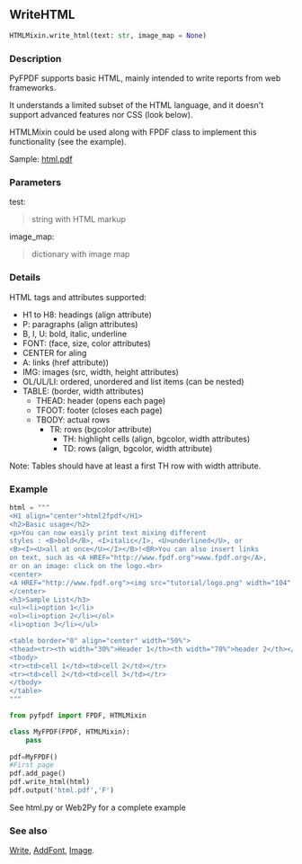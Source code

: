 ## WriteHTML ##

```python
HTMLMixin.write_html(text: str, image_map = None)
```

### Description ###

PyFPDF supports basic HTML, mainly intended to write reports from web frameworks.

It understands a limited subset of the HTML language, and it doesn't support advanced features nor CSS (look below).

HTMLMixin could be used along with FPDF class to implement this functionality (see the example).

Sample: [html.pdf](http://pyfpdf.googlecode.com/files/html.pdf)

### Parameters ###

test:
> string with HTML markup

image_map:
> dictionary with image map

### Details ###

HTML tags and attributes supported:

  * H1 to H8: headings (align attribute)
  * P: paragraphs (align attributes)
  * B, I, U: bold, italic, underline
  * FONT: (face, size, color attributes)
  * CENTER for aling
  * A: links (href attribute))
  * IMG: images (src, width, height attributes)
  * OL/UL/LI: ordered, unordered and list items (can be nested)
  * TABLE: (border, width attributes)
    * THEAD: header (opens each page)
    * TFOOT: footer (closes each page)
    * TBODY: actual rows
      * TR: rows (bgcolor attribute)
        * TH: highlight cells (align, bgcolor, width attributes)
        * TD: rows (align, bgcolor, width attribute)

Note: Tables should have at least a first TH row with width attribute.

### Example ###

```python
html = """
<H1 align="center">html2fpdf</H1>
<h2>Basic usage</h2>
<p>You can now easily print text mixing different
styles : <B>bold</B>, <I>italic</I>, <U>underlined</U>, or
<B><I><U>all at once</U></I></B>!<BR>You can also insert links
on text, such as <A HREF="http://www.fpdf.org">www.fpdf.org</A>,
or on an image: click on the logo.<br>
<center>
<A HREF="http://www.fpdf.org"><img src="tutorial/logo.png" width="104" height="71"></A>
</center>
<h3>Sample List</h3>
<ul><li>option 1</li>
<ol><li>option 2</li></ol>
<li>option 3</li></ul>

<table border="0" align="center" width="50%">
<thead><tr><th width="30%">Header 1</th><th width="70%">header 2</th></tr></thead>
<tbody>
<tr><td>cell 1</td><td>cell 2</td></tr>
<tr><td>cell 2</td><td>cell 3</td></tr>
</tbody>
</table>
"""

from pyfpdf import FPDF, HTMLMixin

class MyFPDF(FPDF, HTMLMixin):
    pass
                    
pdf=MyFPDF()
#First page
pdf.add_page()
pdf.write_html(html)
pdf.output('html.pdf','F')
```
See html.py or Web2Py for a complete example

### See also ###
[Write](Write.md), [AddFont](AddFont.md), [Image](Image.md).

